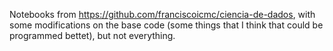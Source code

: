 Notebooks from https://github.com/franciscoicmc/ciencia-de-dados, with some modifications on the base code (some things that I think that could be programmed bettet), but not everything.